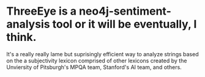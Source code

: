 # ThreeEye is a neo4j-sentiment-analysis tool or it will be eventually, I think. 
It's a really really lame but suprisingly efficient way to analyze strings based on the a subjectivity lexicon comprised of other lexicons created by the Unviersity of Pitsburgh's MPQA team, Stanford's AI team, and others. 
